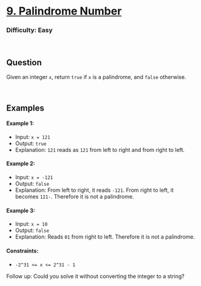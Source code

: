 # [9. Palindrome Number](https://leetcode.com/problems/palindrome-number/description/)

### Difficulty: Easy

<br />

## Question

Given an integer ```x```, return ```true``` if ```x``` is a palindrome, and ```false``` otherwise.

<br />

## Examples
 
#### Example 1:
- Input: ```x = 121```
- Output: ```true```
- Explanation: ```121``` reads as ```121``` from left to right and from right to left.

#### Example 2:
- Input: ```x = -121```
- Output: ```false```
- Explanation: From left to right, it reads ```-121```. From right to left, it becomes ```121-```. Therefore it is not a palindrome.

#### Example 3:
- Input: ```x = 10```
- Output: ```false```
- Explanation: Reads ```01``` from right to left. Therefore it is not a palindrome.


#### Constraints:
- ```-2^31 <= x <= 2^31 - 1```
 
Follow up: Could you solve it without converting the integer to a string?